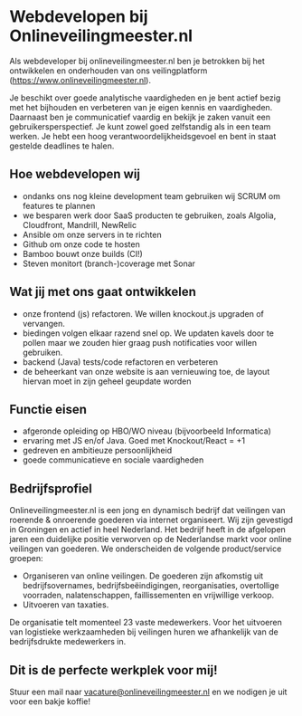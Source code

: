 # Webdevelopen bij Onlineveilingmeester.nl

Als webdeveloper bij onlineveilingmeester.nl ben je betrokken bij het ontwikkelen en onderhouden van ons veilingplatform (https://www.onlineveilingmeester.nl).

Je beschikt over goede analytische vaardigheden en je bent actief bezig met het bijhouden en verbeteren van je eigen kennis en vaardigheden. Daarnaast ben je communicatief vaardig en bekijk je zaken vanuit een gebruikersperspectief. Je kunt zowel goed zelfstandig als in een team werken. Je hebt een hoog verantwoordelijkheidsgevoel en bent in staat gestelde deadlines te halen.

## Hoe webdevelopen wij
- ondanks ons nog kleine development team gebruiken wij SCRUM om features te plannen
- we besparen werk door SaaS producten te gebruiken, zoals Algolia, Cloudfront, Mandrill, NewRelic
- Ansible om onze servers in te richten
- Github om onze code te hosten
- Bamboo bouwt onze builds (CI!)
- Steven monitort (branch-)coverage met Sonar

## Wat jij met ons gaat ontwikkelen
- onze frontend (js) refactoren. We willen knockout.js upgraden of vervangen.
- biedingen volgen elkaar razend snel op. We updaten kavels door te pollen maar we zouden hier graag push notificaties voor willen gebruiken.
- backend (Java) tests/code refactoren en verbeteren
- de beheerkant van onze website is aan vernieuwing toe, de layout hiervan moet in zijn geheel geupdate worden

## Functie eisen
- afgeronde opleiding op HBO/WO niveau (bijvoorbeeld Informatica)
- ervaring met JS en/of Java. Goed met Knockout/React = +1
- gedreven en ambitieuze persoonlijkheid
- goede communicatieve en sociale vaardigheden

## Bedrijfsprofiel

Onlineveilingmeester.nl is een jong en dynamisch bedrijf dat veilingen van roerende & onroerende goederen via internet organiseert. Wij zijn gevestigd in Groningen en actief in heel Nederland. Het bedrijf heeft in de afgelopen jaren een duidelijke positie verworven op de Nederlandse markt voor online veilingen van goederen.
We onderscheiden de volgende product/service groepen:
- Organiseren van online veilingen. De goederen zijn afkomstig uit bedrijfsovernames, bedrijfsbeëindigingen, reorganisaties, overtollige voorraden, nalatenschappen, faillissementen en vrijwillige verkoop.
- Uitvoeren van taxaties.

De organisatie telt momenteel 23 vaste medewerkers. Voor het uitvoeren van logistieke werkzaamheden bij veilingen huren we afhankelijk van de bedrijfsdrukte medewerkers in.

## Dit is de perfecte werkplek voor mij!

Stuur een mail naar vacature@onlineveilingmeester.nl en we nodigen je uit voor een bakje koffie!
